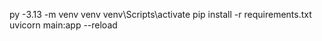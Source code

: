 py -3.13 -m venv venv
venv\Scripts\activate
pip install -r requirements.txt
uvicorn main:app --reload
